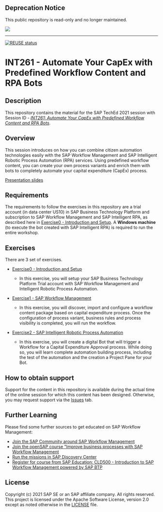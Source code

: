 ## Deprecation Notice

This public repository is read-only and no longer maintained.

![](https://img.shields.io/badge/STATUS-NOT%20CURRENTLY%20MAINTAINED-red.svg?longCache=true&style=flat)

---
[![REUSE status](https://api.reuse.software/badge/github.com/SAP-samples/teched2021-INT261)](https://api.reuse.software/info/github.com/SAP-samples/teched2021-INT261)

# INT261 - Automate Your CapEx with Predefined Workflow Content and RPA Bots

## Description

This repository contains the material for the SAP TechEd 2021 session with Session ID - *[INT261: Automate Your CapEx with Predefined Workflow Content and RPA Bots](https://reg.sapevents.sap.com/flow/sap/sapteched2021/portal/page/sessions/session/163036737451500138gO?web=1&wdLOR=cB99ED42D-2498-074C-B948-5C126DB2AE6F)*.  

## Overview

This session introduces on how you can combine citizen automation technologies easily with the SAP Workflow Management and SAP Intelligent Robotic Process Automation (RPA) services. Using predefined workflow content, you can create your own process variants and enrich them with bots to completely automate your capital expenditure (CapEx) process.

[Presentation slides](https://github.com/SAP-samples/teched2021-INT261/blob/main/INT261.pdf)


## Requirements

The requirements to follow the exercises in this repository are a trial account (in data center US10) in SAP Business Technology Platform and subscription to SAP Workflow Management and SAP Intelligent RPA, as described here in [Exercise0 - Introduction and Setup](exercises/exercise0/).
A **Windows machine** (to execute the bot created with SAP Intelligent RPA) is required to run the entire workshop.

## Exercises

There are 3 set of exercises.

- [Exercise0 - Introduction and Setup](exercises/exercise0/)
    - In this exercise, you will setup your SAP Business Technology Platform Trial account with SAP Workflow Management and Intelligent Robotic Process Automation.


- [Exercise1 - SAP Workflow Management](exercises/exercise1/)
    - In this exercise, you will discover, import and configure a workflow content package based on capital expenditure process. Once the configuration of process variant, business rules and process visibility is completed, you will run the workflow.


- [Exercise2 - SAP Intelligent Robotic Process Automation](exercises/exercise2/)
    - In this exercise, you will create a digital Bot that will trigger a Workflow for a Capital Expenditure Approval process. While doing so, you will learn complete automation building process, including the test of the automation and the creation a Project Pane for your Bot.


## How to obtain support

Support for the content in this repository is available during the actual time of the online session for which this content has been designed. Otherwise, you may request support via the [Issues](../../issues) tab.

## Further Learning
Please find some further sources to get educated on SAP Workflow Management:
- [Join the SAP Community around SAP Workflow Management](https://community.sap.com/topics/workflow-management)
- [Join the openSAP course "Improve business processes with SAP Workflow Management](https://open.sap.com/courses/btp2)
- [Run the missions in SAP Discovery Center](https://discovery-center.cloud.sap/missionssearch/?showFilters=true&appType=platform&category=extensionsuite-digitalprocessautomation)
- [Register for course from SAP Education: CLD500 - Introduction to SAP Workflow Management powered by SAP BTP](https://training.sap.com/course/cld500-introduction-to-sap-workflow-management-powered-by-sap-btp-classroom-013-g-en/?)

## License
Copyright (c) 2021 SAP SE or an SAP affiliate company. All rights reserved. This project is licensed under the Apache Software License, version 2.0 except as noted otherwise in the [LICENSE](LICENSES/Apache-2.0.txt) file.
